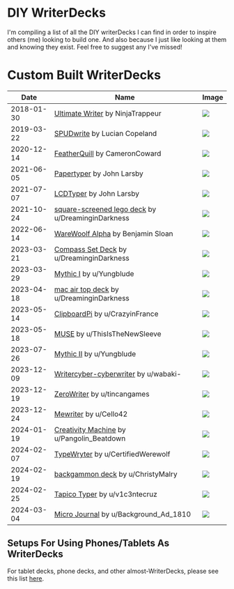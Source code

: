 # DIY WriterDecks

I'm compiling a list of all the DIY writerDecks I can find in order to inspire others (me) looking to build one. And also because I just like looking at them and knowing they exist. Feel free to suggest any I've missed!

# Custom Built WriterDecks

| Date | Name | Image |
| ---- | ---- | ---- |
| 2018-01-30 | [Ultimate Writer](https://github.com/picnoir/ultimate-writer) by NinjaTrappeur | [<img src="images/diy/UltimateWriter.jpg">](/images/diy/UltimateWriter.jpg) |
| 2019-03-22 | [SPUDwrite](https://spectrum.ieee.org/write-without-distraction-with-this-diy-eink-typewriter) by Lucian Copeland | [<img src="images/diy/SPUDwrite.jpg">](/images/diy/SPUDwrite.jpg) |
| 2020-12-14 | [FeatherQuill](https://www.instructables.com/FeatherQuill-34-Hours-of-Distraction-Free-Writing/) by CameronCoward | [<img src="images/diy/FeatherQuill.jpg">](/images/diy/FeatherQuill.jpg) |
| 2021-06-05 | [Papertyper](http://www.larsby.com/johan/2021/06/papertyper-digital-typewriter-4/) by John Larsby | [<img src="images/diy/PaperTyper.jpg">](/images/diy/PaperTyper.jpg) |
| 2021-07-07 | [LCDTyper](http://www.larsby.com/johan/2021/07/lcdtyper/) by John Larsby | [<img src="images/diy/LCDTyper.jpg">](/images/diy/LCDTyper.jpg) |
| 2021-10-24 | [square-screened lego deck](https://www.reddit.com/r/cyberDeck/comments/qf7zrh/i_use_this_for_writing_and_everything_autosyncs/) by u/DreaminginDarkness | [<img src="images/diy/SquareScreenLegoDeck.jpg">](/images/diy/SquareScreenLegoDeck.jpg) |
| 2022-06-14 | [WareWoolf Alpha](https://benjaminsloan.com/2022/06/14/warewoolf-alpha-a-single-purpose-writing-device-i-built/) by Benjamin Sloan | [<img src="images/diy/WareWoolfAlpha.jpg">](/images/diy/WareWoolfAlpha.jpg) |
| 2023-03-21 | [Compass Set Deck](https://www.reddit.com/r/writerDeck/comments/11y4wpx/update/) by u/DreaminginDarkness | [<img src="images/diy/CompassSetDeck.jpg">](/images/diy/CompassSetDeck.jpg) |
| 2023-03-29 | [Mythic I](https://www.reddit.com/r/writerDeck/comments/125wqf4/i_wanted_a_beautiful_computer_and_couldnt_find/) by u/Yungblude | [<img src="images/diy/MythicI.jpg">](/images/diy/MythicI.jpg) |
| 2023-04-18 | [mac air top deck](https://www.reddit.com/r/writerDeck/comments/12rf3i5/the_new_deck_made_with_a_mac_air_top_case_as_the/) by u/DreaminginDarkness | [<img src="images/diy/MacAirTopDeck.jpg">](/images/diy/MacAirTopDeck.jpg) |
| 2023-05-14 | [ClipboardPi](https://www.reddit.com/r/writerDeck/comments/13hw5vw/the_clipboardpi/) by u/CrazyinFrance | [<img src="images/diy/ClipBoardDeck.jpg">](/images/diy/ClipBoardDeck.jpg) |
| 2023-05-18 | [MUSE](https://www.reddit.com/r/writerDeck/comments/13l0zmx/finally_finished_my_writerdeck_i_call_it_the_muse/) by u/ThisIsTheNewSleeve | [<img src="images/diy/Muse.jpg">](/images/diy/Muse.jpg) |
| 2023-07-26 | [Mythic II](https://www.reddit.com/r/writerDeck/comments/15akhwr/a_friend_wanted_a_beautiful_serene_computer_he/) by u/Yungblude | [<img src="images/diy/MythicII.jpg">](/images/diy/MythicII.jpg) |
| 2023-12-09 | [Writercyber-cyberwriter](https://www.reddit.com/r/writerDeck/comments/18e6wop/writercybercyberwriter/) by u/wabaki- | [<img src="images/diy/WritercyberCyberwriter.jpg">](/images/diy/WritercyberCyberwriter.jpg) |
| 2023-12-19 | [ZeroWriter](https://www.reddit.com/r/writerDeck/comments/18m9ffi/my_eink_typewriter_build_guide/) by u/tincangames | [<img src="images/diy/ZeroWriter.jpg">](/images/diy/ZeroWriter.jpg) |
| 2023-12-24 | [Mewriter](https://www.reddit.com/r/writerDeck/comments/18pria7/the_mewriter/) by u/Cello42 | [<img src="images/diy/Mewriter.jpg">](/images/diy/Mewriter.jpg) |
| 2024-01-19 | [Creativity Machine](https://www.reddit.com/r/writerDeck/comments/19am36v/my_diy_creativity_machine/) by u/Pangolin_Beatdown | [<img src="images/diy/CreativityMachine.jpg">](/images/diy/CreativityMachine.jpg) |
| 2024-02-07 | [TypeWryter](https://www.reddit.com/r/writerDeck/comments/1alauai/my_slate_writerdeck_i_call_it_my_typewryter/) by u/CertifiedWerewolf | [<img src="images/diy/TypeWryter.jpg">](/images/diy/TypeWryter.jpg) |
| 2024-02-19 | [backgammon deck](https://www.reddit.com/r/writerDeck/comments/1aur99n/first_attempt_work_in_progress/) by u/ChristyMalry | [<img src="images/diy/Backgammon.jpg">](/images/diy/Backgammon.jpg) |
| 2024-02-25 | [Tapico Typer](https://www.reddit.com/r/writerDeck/comments/1b03zy0/tapico_typer_a_calculator_but_for_words/) by u/v1c3ntecruz | [<img src="images/diy/TapicoTyper.jpg">](/images/diy/TapicoTyper.jpg) |
| 2024-03-04 | [Micro Journal](https://github.com/unkyulee/micro-journal) by u/Background_Ad_1810 | [<img src="images/diy/MicroJournal.jpg">](/images/diy/MicroJournal.jpg) |


## Setups For Using Phones/Tablets As WriterDecks

For tablet decks, phone decks, and other almost-WriterDecks, please see this list [here](/list-of-tablet-writerdecks.md).